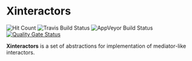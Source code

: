 # Xinteractors

![Hit Count](http://hits.dwyl.io/robson-rocha/xinteractors.svg)
![Travis Build Status](https://api.travis-ci.org/Robson-Rocha/Xinteractors.svg?branch=master)
![AppVeyor Build Status](https://ci.appveyor.com/api/projects/status/0bq5ilj6peaiw3et?svg=true)
[![Quality Gate Status](https://sonarcloud.io/api/project_badges/measure?project=Robson-Rocha_Xinteractors&metric=alert_status)](https://sonarcloud.io/dashboard?id=Robson-Rocha_Xinteractors)

**Xinteractors** is a set of abstractions for implementation of mediator-like interactors.